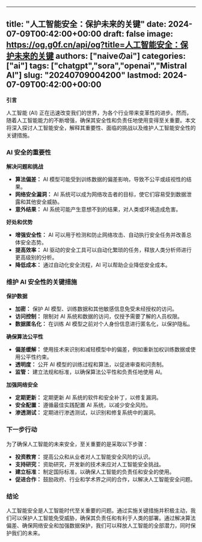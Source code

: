 
---
title: "人工智能安全：保护未来的关键"
date: 2024-07-09T00:42:00+00:00
draft: false
image: https://og.g0f.cn/api/og?title=人工智能安全：保护未来的关键
authors: ["naiveのai"]
categories: ["ai"]
tags: ["chatgpt","sora","openai","Mistral AI"]
slug: "20240709004200"
lastmod: 2024-07-09T00:42:00+00:00
---
**引言**

人工智能 (AI) 正在迅速改变我们的世界，为各个行业带来变革性的进步。然而，随着人工智能能力的不断增强，确保其安全性和负责任地使用变得至关重要。本文将深入探讨人工智能安全，解释其重要性、面临的挑战以及维护人工智能安全性的关键措施。

### AI 安全的重要性

**解决问题和挑战**

* **算法偏差：** AI 模型可能受到训练数据的偏差影响，导致不公平或歧视性的结果。
* **网络安全漏洞：** AI 系统可以成为网络攻击者的目标，使它们容易受到数据泄露和其他安全威胁。
* **意外结果：** AI 系统可能产生意想不到的结果，对人类或环境造成危害。

**好处和优势**

* **增强安全性：** AI 可以用于检测和防止网络攻击、自动执行安全任务并改善总体安全态势。
* **提高效率：** AI 驱动的安全工具可以自动化繁琐的任务，释放人类分析师进行更高级别的分析。
* **降低成本：** 通过自动化安全流程，AI 可以帮助企业降低安全成本。

### 维护 AI 安全性的关键措施

**保护数据**

* **加密：** 保护 AI 模型、训练数据和其他敏感信息免受未经授权的访问。
* **访问控制：** 限制对 AI 系统和数据的访问，仅授予需要了解的人员权限。
* **数据匿名化：** 在训练 AI 模型之前对个人身份信息进行匿名化，以保护隐私。

**确保算法公平性**

* **偏差缓解：** 使用技术来识别和减轻模型中的偏差，例如重新加权训练数据或使用公平性约束。
* **透明度：** 公开 AI 模型的训练过程和算法，以促进审查和问责制。
* **监管：** 建立法规和标准，以确保算法公平性和负责任地使用 AI。

**加强网络安全**

* **定期更新：** 定期更新 AI 系统的软件和安全补丁，以修复漏洞。
* **安全配置：** 遵循最佳实践配置 AI 系统，以减少安全风险。
* **渗透测试：** 定期进行渗透测试，以识别和修复系统中的漏洞。

### 下一步行动

为了确保人工智能的未来安全，至关重要的是采取以下步骤：

* **投资教育：** 提高公众和从业者对人工智能安全风险的认识。
* **支持研究：** 资助研究，开发新的技术来应对人工智能安全挑战。
* **建立标准：** 制定国际标准，以确保人工智能的负责任和安全的使用。
* **促进合作：** 鼓励政府、行业和学术界之间的合作，以解决人工智能安全问题。

### 结论

人工智能安全是人工智能时代至关重要的问题。通过实施关键措施并积极主动，我们可以保护人工智能免受威胁，确保其负责任和有利于人类的部署。通过解决算法偏差、确保网络安全和加强数据保护，我们可以释放人工智能的全部潜力，同时保护我们的未来。